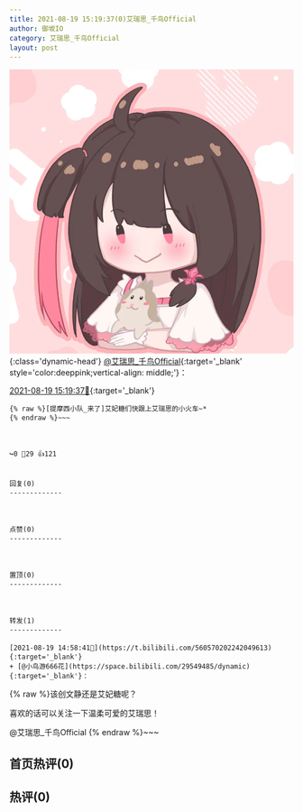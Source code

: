 ```yaml
---
title: 2021-08-19 15:19:37(0)艾瑞思_千鸟Official
author: 御坂IO
category: 艾瑞思_千鸟Official
layout: post
---
```


![img](/images/7e08840c56f251de28bdf766b647bd5fe9a5d50a.jpg){:class='dynamic-head'}
[@艾瑞思_千鸟Official](https://space.bilibili.com/1090010845/dynamic){:target='_blank' style='color:deeppink;vertical-align: middle;'}：

[2021-08-19 15:19:37🔗](https://t.bilibili.com/560575596724161836){:target='_blank'}

~~~
{% raw %}[提摩西小队_来了]艾妃糖们快跟上艾瑞思的小火车~*
{% endraw %}~~~



↪️0 💬29 👍121


回复(0)
-------------



点赞(0)
-------------



置顶(0)
-------------



转发(1)
-------------

[2021-08-19 14:58:41🔗](https://t.bilibili.com/560570202242049613){:target='_blank'}
+ [@小鸟游666花](https://space.bilibili.com/29549485/dynamic){:target='_blank'}：
~~~
{% raw %}该创文静还是艾妃糖呢？

喜欢的话可以关注一下温柔可爱的艾瑞思！

@艾瑞思_千鸟Official
{% endraw %}~~~






首页热评(0)
-------------



热评(0)
-------------



